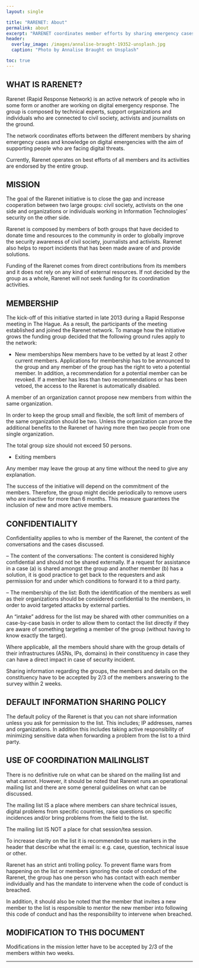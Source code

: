 ```yaml
---
layout: single

title: "RARENET: About"
permalink: about
excerpt: "RARENET coordinates member efforts by sharing emergency cases and knowledge on digital emergencies"
header:
  overlay_image: /images/annalise-braught-19352-unsplash.jpg
  caption: "Photo by Annalise Braught on Unsplash"

toc: true
---
```


## WHAT IS RARENET?

Rarenet (Rapid Response Network) is an active network of people who in some form or another are working on digital emergency response. The group is composed by technical experts, support organizations and individuals who are connected to civil society, activists and journalists on the ground.

The network coordinates efforts between the different members by sharing emergency cases and knowledge on digital emergencies with the aim of supporting people who are facing digital threats.

Currently, Rarenet operates on best efforts of all members and its activities are endorsed by the entire group.

## MISSION

The goal of the Rarenet initiative is to close the gap and increase cooperation between two large groups: civil society, activists on the one side and organizations or individuals working in Information Technologies’ security on the other side.

Rarenet is composed by members of both groups that have decided to donate time and resources to the community in order to globally improve the security awareness of civil society, journalists and activists. Rarenet also helps to report incidents that has been made aware of and provide solutions.

Funding of the Rarenet comes from direct contributions from its members and it does not rely on any kind of external resources. If not decided by the group as a whole, Rarenet will not seek funding for its coordination activities.

## MEMBERSHIP

The kick-off of this initiative started in late 2013 during a Rapid Response meeting in The Hague. As a result, the participants of the meeting established and joined the Rarenet network. To manage how the initiative grows the funding group decided that the following ground rules apply to the network:

* New memberships
New members have to be vetted by at least 2 other current members. Applications for membership has to be announced to the group and any member of the group has the right to veto a potential member. In addition, a recommendation for a potential member can be revoked. If a member has less than two recommendations or has been vetoed, the access to the Rarenet is automatically disabled.

A member of an organization cannot propose new members from within the same organization.

In order to keep the group small and flexible, the soft limit of members of the same organization should be two. Unless the organization can prove the additional benefits to the Rarenet of having more then two people from one single organization.

The total group size should not exceed 50 persons.

* Exiting members

Any member may leave the group at any time without the need to give any explanation.

The success of the initiative will depend on the commitment of the members. Therefore, the group might decide periodically to remove users who are inactive for more than 6 months. This measure guarantees the inclusion of new and more active members.

## CONFIDENTIALITY

Confidentiality applies to who is member of the Rarenet, the content of the conversations and the cases discussed.

– The content of the conversations:
The content is considered highly confidential and should not be shared externally. If a request for assistance in a case (a) is shared amongst the group and another member (b) has a solution, it is good practice to get back to the requesters and ask permission for and under which conditions to forward it to a third party.

– The membership of the list:
Both the identification of the members as well as their organizations should be considered confidential to the members, in order to avoid targeted attacks by external parties.

An “intake” address for the list may be shared with other communities on a case-by-case basis in order to allow them to contact the list directly if they are aware of something targeting a member of the group (without having to know exactly the target).

Where applicable, all the members should share with the group details of their infrastructures (ASNs, IPs, domains) in their constituency in case they can have a direct impact in case of security incident.

Sharing information regarding the groups, the members and details on the constituency have to be accepted by 2/3 of the members answering to the survey within 2 weeks.

## DEFAULT INFORMATION SHARING POLICY

The default policy of the Rarenet is that you can not share information unless you ask for permission to the list. This includes; IP addresses, names and organizations. In addition this includes taking active responsibility of minimizing sensitive data when forwarding a problem from the list to a third party.

## USE OF COORDINATION MAILINGLIST

There is no definitive rule on what can be shared on the mailing list and what cannot. However, it should be noted that Rarenet runs an operational mailing list and there are some general guidelines on what can be discussed.

The mailing list IS a place where members can share technical issues, digital problems from specific countries, raise questions on specific incidences and/or bring problems from the field to the list.

The mailing list IS NOT a place for chat session/tea session.

To increase clarity on the list it is recommended to use markers in the header that describe what the email is: e.g. case, question, technical issue or other.

Rarenet has an strict anti trolling policy. To prevent flame wars from happening on the list or members ignoring the code of conduct of the Rarenet, the group has one person who has contact with each member individually and has the mandate to intervene when the code of conduct is breached.

In addition, it should also be noted that the member that invites a new member to the list is responsible to mentor the new member into following this code of conduct and has the responsibility to intervene when breached.

## MODIFICATION TO THIS DOCUMENT

Modifications in the mission letter have to be accepted by 2/3 of the members within two weeks.

--------
